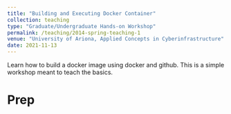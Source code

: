 ```yaml
---
title: "Building and Executing Docker Container"
collection: teaching
type: "Graduate/Undergraduate Hands-on Workshop"
permalink: /teaching/2014-spring-teaching-1
venue: "University of Ariona, Applied Concepts in Cyberinfrastructure"
date: 2021-11-13
---
```


Learn how to build a docker image using docker and github. This is a simple workshop meant to teach the basics.

Prep
======